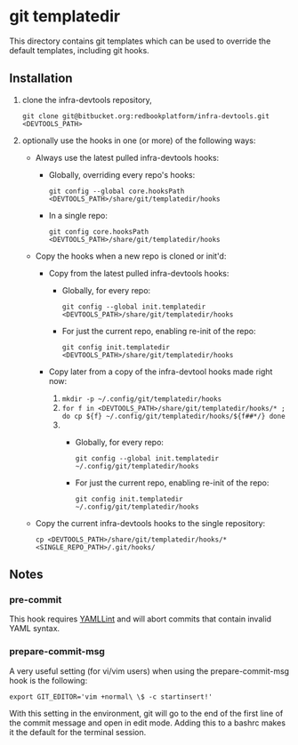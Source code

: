 # git templatedir

This directory contains git templates which can be used to override
the default templates, including git hooks.

## Installation

1. clone the infra-devtools repository,

    `git clone git@bitbucket.org:redbookplatform/infra-devtools.git <DEVTOOLS_PATH>`

2. optionally use the hooks in one (or more) of the following ways:

    * Always use the latest pulled infra-devtools hooks:

        * Globally, overriding every repo's hooks:

            `git config --global core.hooksPath <DEVTOOLS_PATH>/share/git/templatedir/hooks`

        * In a single repo:

            `git config core.hooksPath <DEVTOOLS_PATH>/share/git/templatedir/hooks`

    * Copy the hooks when a new repo is cloned or init'd:

        * Copy from the latest pulled infra-devtools hooks:

            * Globally, for every repo:

                `git config --global init.templatedir <DEVTOOLS_PATH>/share/git/templatedir/hooks`

            * For just the current repo, enabling re-init of the repo:

                `git config init.templatedir <DEVTOOLS_PATH>/share/git/templatedir/hooks`

        * Copy later from a copy of the infra-devtool hooks made right now:

            1. `mkdir -p ~/.config/git/templatedir/hooks`
            2. `for f in <DEVTOOLS_PATH>/share/git/templatedir/hooks/* ; do
                 cp ${f} ~/.config/git/templatedir/hooks/${f##*/}
                done`
            3. * Globally, for every repo:

                    `git config --global init.templatedir ~/.config/git/templatedir/hooks`

                * For just the current repo, enabling re-init of the repo:

                    `git config init.templatedir ~/.config/git/templatedir/hooks`

    * Copy the current infra-devtools hooks to the single repository:

      `cp <DEVTOOLS_PATH>/share/git/templatedir/hooks/* <SINGLE_REPO_PATH>/.git/hooks/`


## Notes

### pre-commit

This hook requires [YAMLLint](https://yamllint.readthedocs.io/) and will
abort commits that contain invalid YAML syntax.

### prepare-commit-msg

A very useful setting (for vi/vim users) when using the prepare-commit-msg
hook is the following:

`export GIT_EDITOR='vim +normal\ \$ -c startinsert!'`

With this setting in the environment, git will go to the end of the first
line of the commit message and open in edit mode.  Adding this to a
bashrc makes it the default for the terminal session.
